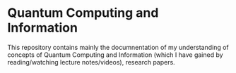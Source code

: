 # Quantum Computing and Information
This repository contains mainly the documnentation of my understanding of concepts of Quantum Computing and Information (which I have gained by reading/watching lecture notes/videos), research papers.
